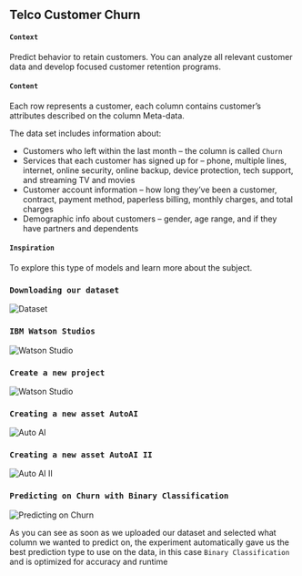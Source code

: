 ## Telco Customer Churn

#### `Context`

Predict behavior to retain customers. You can analyze all relevant customer data and develop focused customer retention programs. 

#### `Content`

Each row represents a customer, each column contains customer’s attributes described on the column Meta-data.

The data set includes information about:

- Customers who left within the last month – the column is called `Churn`
- Services that each customer has signed up for – phone, multiple lines, internet, online security, online backup, device protection, tech support, and streaming TV and movies
- Customer account information – how long they’ve been a customer, contract, payment method, paperless billing, monthly charges, and total charges
- Demographic info about customers – gender, age range, and if they have partners and dependents

#### `Inspiration`

To explore this type of models and learn more about the subject.


### `Downloading our dataset`

![Dataset](env/ReadMePhotos/DatasetDownload.png)

### `IBM Watson Studios`

![Watson Studio](env/ReadMePhotos/IBMWatsonStudiosCreateProject.png)


### `Create a new project`
![Watson Studio](env/ReadMePhotos/NewProject.png)

### `Creating a new asset AutoAI`
![Auto AI](env/ReadMePhotos/NewAssetAutoAI.png)


### `Creating a new asset AutoAI II`
![Auto AI II](env/ReadMePhotos/CreatingOurAutoAIAsset.png)


### `Predicting on Churn with Binary Classification`
![Predicting on Churn](env/ReadMePhotos/BinaryClasssification.png)

As you can see as soon as we uploaded our dataset and selected what column 
we wanted to predict on, the experiment automatically gave us the best
prediction type to use on the data, in this case `Binary Classification`
and is optimized for accuracy and runtime






